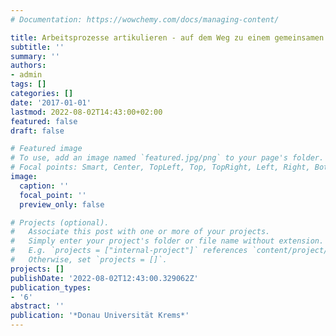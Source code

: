 ```yaml
---
# Documentation: https://wowchemy.com/docs/managing-content/

title: Arbeitsprozesse artikulieren - auf dem Weg zu einem gemeinsamen Verständnis
subtitle: ''
summary: ''
authors:
- admin
tags: []
categories: []
date: '2017-01-01'
lastmod: 2022-08-02T14:43:00+02:00
featured: false
draft: false

# Featured image
# To use, add an image named `featured.jpg/png` to your page's folder.
# Focal points: Smart, Center, TopLeft, Top, TopRight, Left, Right, BottomLeft, Bottom, BottomRight.
image:
  caption: ''
  focal_point: ''
  preview_only: false

# Projects (optional).
#   Associate this post with one or more of your projects.
#   Simply enter your project's folder or file name without extension.
#   E.g. `projects = ["internal-project"]` references `content/project/deep-learning/index.md`.
#   Otherwise, set `projects = []`.
projects: []
publishDate: '2022-08-02T12:43:00.329062Z'
publication_types:
- '6'
abstract: ''
publication: '*Donau Universität Krems*'
---
```


